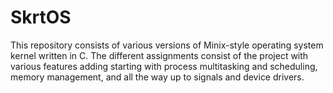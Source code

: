 # SkrtOS

This repository consists of various versions of Minix-style operating system kernel written in C. The different assignments consist of the project with various features adding starting with process multitasking and scheduling, memory management, and all the way up to signals and device drivers.


